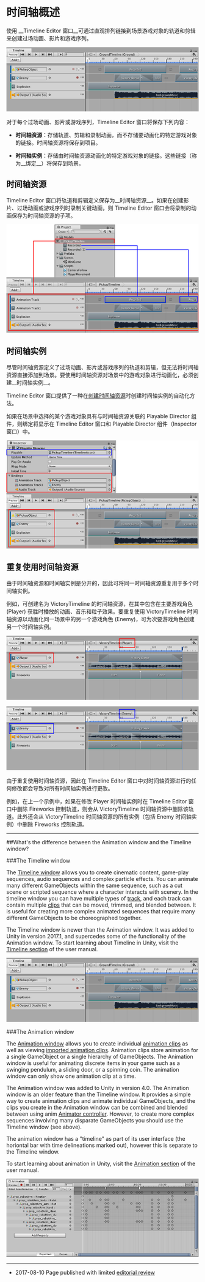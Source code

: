 # 时间轴概述

使用 __Timeline Editor 窗口__可通过直观排列链接到场景游戏对象的轨道和剪辑来创建过场动画、影片和游戏序列。

![Timeline Editor 窗口中的影片。轨道和剪辑将保存到项目。对游戏对象的引用将保存到场景。](../uploads/Main/timeline_cinematic_example.png)

对于每个过场动画、影片或游戏序列，Timeline Editor 窗口将保存下列内容：

* __时间轴资源__：存储轨道、剪辑和录制动画，而不存储要动画化的特定游戏对象的链接。时间轴资源将保存到项目。

* __时间轴实例__：存储由时间轴资源动画化的特定游戏对象的链接。这些链接（称为__绑定__）将保存到场景。

## 时间轴资源

Timeline Editor 窗口将轨道和剪辑定义保存为__时间轴资源__。如果在创建影片、过场动画或游戏序列时录制关键动画，则 Timeline Editor 窗口会将录制的动画保存为时间轴资源的子项。

![时间轴资源保存轨道和剪辑（红色）。如果录制关键动画，则录制的剪辑将保存为时间轴资源的子项（蓝色）。](../uploads/Main/timeline_overview_asset.png)

## 时间轴实例

尽管时间轴资源定义了过场动画、影片或游戏序列的轨道和剪辑，但无法将时间轴资源直接添加到场景。要使用时间轴资源对场景中的游戏对象进行动画化，必须创建__时间轴实例__。

Timeline Editor 窗口提供了一种在[创建时间轴资源](TimelineWorkflowCreatingAssetInstance.html)时创建时间轴实例的自动化方法。

如果在场景中选择的某个游戏对象具有与时间轴资源关联的 Playable Director 组件，则绑定将显示在 Timeline Editor 窗口和 Playable Director 组件（Inspector 窗口）中。

![Playable Director 组件显示时间轴资源（蓝色）及其绑定的游戏对象（红色）。Timeline Editor 窗口在轨道列表中显示相同绑定（红色）。](../uploads/Main/timeline_overview_instance.png)

## 重复使用时间轴资源

由于时间轴资源和时间轴实例是分开的，因此可将同一时间轴资源重复用于多个时间轴实例。

例如，可创建名为 VictoryTimeline 的时间轴资源，在其中包含在主要游戏角色 (Player) 获胜时播放的动画、音乐和粒子效果。要重复使用 VictoryTimeline 时间轴资源以动画化同一场景中的另一个游戏角色 (Enemy)，可为次要游戏角色创建另一个时间轴实例。

![Player 游戏对象（红色）附加到 VictoryTimeline 时间轴资源](../uploads/Main/timeline_overview_player.png)

![Enemy 游戏对象（蓝色）也附加到 VictoryTimeline 时间轴资源](../uploads/Main/timeline_overview_enemy.png)

由于重复使用时间轴资源，因此在 Timeline Editor 窗口中对时间轴资源进行的任何修改都会导致对所有时间轴实例进行更改。

例如，在上一个示例中，如果在修改 Player 时间轴实例时在 Timeline Editor 窗口中删除 Fireworks 控制轨道，则会从 VictoryTimeline 时间轴资源中删除该轨道。此外还会从 VictoryTimeline 时间轴资源的所有实例（包括 Enemy 时间轴实例）中删除 Fireworks 控制轨道。

---


##What's the difference between the Animation window and the Timeline window?


###The Timeline window

The [Timeline window](TimelineEditorWindow.html) allows you to create cinematic content, game-play sequences, audio sequences and complex particle effects. You can animate many different GameObjects within the same sequence, such as a cut scene or scripted sequence where a character interacts with scenery. In the timeline window you can have multiple types of [track](TimelineTrackList.html), and each track can contain multiple [clips](TimelineClipsView.html) that can be moved, trimmed, and blended between. It is useful for creating more complex animated sequences that require many different GameObjects to be choreographed together.

The Timeline window is newer than the Animation window. It was added to Unity in version 2017.1, and supercedes some of the functionality of the Animation window. To start learning about Timeline in Unity, visit the [Timeline section](TimelineSection.html) of the user manual.

![The Timeline window, showing many different types of clips arranged in the same sequence](../uploads/Main/timeline_cinematic_example.png)

###The Animation window

The [Animation window](AnimationEditorGuide.html) allows you to create individual [animation clips](animeditor-CreatingANewAnimationClip.html) as well as viewing [imported animation clips](AnimationsImport.html). Animation clips store animation for a single GameObject or a single hierarchy of GameObjects. The Animation window is useful for animating discrete items in your game such as a swinging pendulum, a sliding door, or a spinning coin. The animation window can only show one animation clip at a time.

The Animation window was added to Unity in version 4.0. The Animation window is an older feature than the Timeline window. It provides a simple way to create animation clips and animate individual GameObjects, and the clips you create in the Animation window can be combined and blended between using anim [Animator controller](Animator.html). However, to create more complex sequences involving many disparate GameObjects you should use the Timeline window (see above).

The animation window has a "timeline" as part of its user interface (the horiontal bar with time delineations marked out), however this is separate to the Timeline window.

To start learning about animation in Unity, visit the [Animation section](AnimationSection.html) of the user manual.

![The Animation window, shown in dopesheet mode, showing a hierarchy of objects (in this case, a robot arm with numerous moving parts) animated together in a single animation clip](../uploads/Main/AnimationEditorDopeSheetView.png)


 

---
* <span class="page-edit">2017-08-10  Page published with limited [editorial review](DocumentationEditorialReview.html)
</span>
